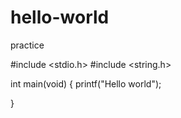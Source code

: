 # hello-world
practice

#include <stdio.h>
#include <string.h>

int main(void) 
{
printf("Hello world");



}